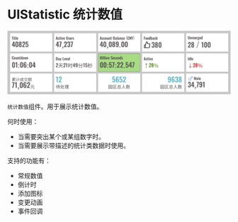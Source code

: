 # UIStatistic 统计数值

![statistic](img/statistic.png)

`统计数值`组件。用于展示统计数值。

何时使用：

* 当需要突出某个或某组数字时。
* 当需要展示带描述的统计类数据时使用。

支持的功能有：

* 常规数值
* 倒计时
* 添加图标
* 变更动画
* 事件回调
